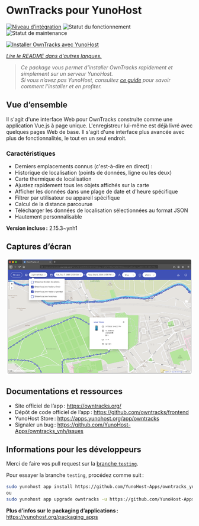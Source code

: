 <!--
Nota bene : ce README est automatiquement généré par <https://github.com/YunoHost/apps/tree/master/tools/readme_generator>
Il NE doit PAS être modifié à la main.
-->

# OwnTracks pour YunoHost

[![Niveau d’intégration](https://dash.yunohost.org/integration/owntracks.svg)](https://dash.yunohost.org/appci/app/owntracks) ![Statut du fonctionnement](https://ci-apps.yunohost.org/ci/badges/owntracks.status.svg) ![Statut de maintenance](https://ci-apps.yunohost.org/ci/badges/owntracks.maintain.svg)

[![Installer OwnTracks avec YunoHost](https://install-app.yunohost.org/install-with-yunohost.svg)](https://install-app.yunohost.org/?app=owntracks)

*[Lire le README dans d'autres langues.](./ALL_README.md)*

> *Ce package vous permet d’installer OwnTracks rapidement et simplement sur un serveur YunoHost.*  
> *Si vous n’avez pas YunoHost, consultez [ce guide](https://yunohost.org/install) pour savoir comment l’installer et en profiter.*

## Vue d’ensemble

Il s'agit d'une interface Web pour OwnTracks construite comme une application Vue.js à page unique. L'enregistreur lui-même est déjà livré avec quelques pages Web de base. Il s'agit d'une interface plus avancée avec plus de fonctionnalités, le tout en un seul endroit.

### Caractéristiques

- Derniers emplacements connus (c'est-à-dire en direct) :
- Historique de localisation (points de données, ligne ou les deux)
- Carte thermique de localisation
- Ajustez rapidement tous les objets affichés sur la carte
- Afficher les données dans une plage de date et d'heure spécifique
- Filtrer par utilisateur ou appareil spécifique
- Calcul de la distance parcourue
- Télécharger les données de localisation sélectionnées au format JSON
- Hautement personnalisable

**Version incluse :** 2.15.3~ynh1

## Captures d’écran

![Capture d’écran de OwnTracks](./doc/screenshots/screenshot.png)

## Documentations et ressources

- Site officiel de l’app : <https://owntracks.org/>
- Dépôt de code officiel de l’app : <https://github.com/owntracks/frontend>
- YunoHost Store : <https://apps.yunohost.org/app/owntracks>
- Signaler un bug : <https://github.com/YunoHost-Apps/owntracks_ynh/issues>

## Informations pour les développeurs

Merci de faire vos pull request sur la [branche `testing`](https://github.com/YunoHost-Apps/owntracks_ynh/tree/testing).

Pour essayer la branche `testing`, procédez comme suit :

```bash
sudo yunohost app install https://github.com/YunoHost-Apps/owntracks_ynh/tree/testing --debug
ou
sudo yunohost app upgrade owntracks -u https://github.com/YunoHost-Apps/owntracks_ynh/tree/testing --debug
```

**Plus d’infos sur le packaging d’applications :** <https://yunohost.org/packaging_apps>
